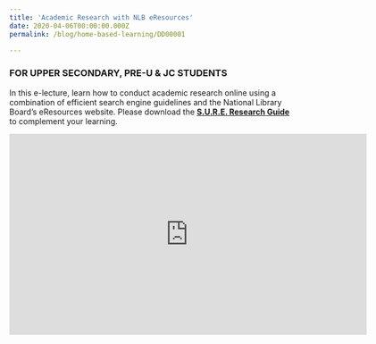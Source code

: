 ```yaml
---
title: 'Academic Research with NLB eResources'
date: 2020-04-06T00:00:00.000Z
permalink: /blog/home-based-learning/DD00001

---
```



### FOR UPPER SECONDARY, PRE-U & JC STUDENTS

In this e-lecture, learn how to conduct academic research online using a combination of efficient search engine guidelines and the National Library Board’s eResources website. Please download the **[S.U.R.E. Research Guide](/blog/home-based-learning/DD00006)** to complement your learning.

<iframe src="https://player.vimeo.com/video/399032406" width="640" height="360" frameborder="0" allow="autoplay; fullscreen" allowfullscreen></iframe>
